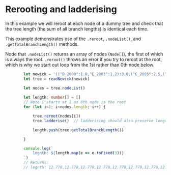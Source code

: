 # Rerooting and ladderising

In this example we will reroot at each node of a dummy tree and check that the tree length (the sum of all branch lengths) is identical each time.

This example demonstrates use of the `.reroot`, `.nodeList()`, and `.getTotalBranchLength()` methods.

Node that `.nodeList()` returns an array of nodes (`Node[]`), the first of which is always the root. `.reroot()` throws an error if you try to reroot at the root, which is why we start out loop from the 1st rather than 0th node below.

```typescript
        let newick = '(("D_2000":1.0,"E_2003":1.2):3.0,("C_2005":2.5,("A_2010":1.8,"B_2011":1.07):1.0):1.2):4.0;'
        let tree = readNewick(newick)

        let nodes = tree.nodeList()
        
        let length: number[] = []
        // Note i starts at 1 as 0th node is the root
        for (let i=1; i<nodes.length; i++) {

            tree.reroot(nodes[i])
            tree.ladderise()  // ladderising should also preserve length

            length.push(tree.getTotalBranchLength())

        }

        console.log(`
            legnth: ${length.map(e => e.toFixed(3))}
        `)
        // Returns:
        // legnth: 12.770,12.770,12.770,12.770,12.770,12.770,12.770,12.770
```

